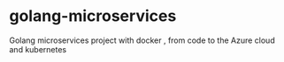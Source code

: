 # golang-microservices
Golang microservices project with docker ,  from code to the Azure cloud and kubernetes
